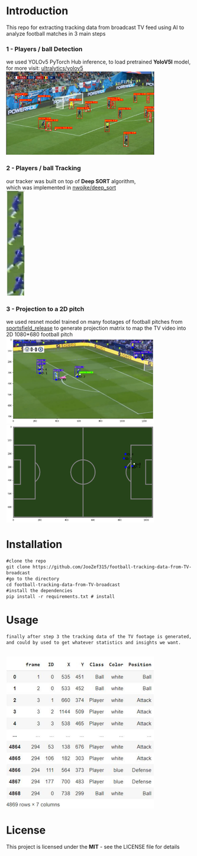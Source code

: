 # Introduction

This repo for extracting tracking data from broadcast TV feed using AI to analyze football matches in 3 main steps

### 1 - Players / ball **Detection**

we used YOLOv5 PyTorch Hub inference, to load pretrained **YoloV5l** model,
<br > for more visit:
[ultralytics/yolov5](https://github.com/ultralytics/yolov5)
<img src="./readme/det.png" alt="Detection" width="400"/>

### 2 - Players / ball **Tracking**

our tracker was built on top of **Deep SORT** algorithm, <br > which was implemented in [nwojke/deep_sort](https://github.com/nwojke/deep_sort) <br >
<img src="./readme/tr.JPG" alt="Tracking" width="50"/>

### 3 - **Projection** to a 2D pitch

we used resnet model trained on many footages of football pitches from [sportsfield_release](https://github.com/vcg-uvic/sportsfield_release) to generate projection matrix to map the TV video into 2D 1080\*680 football pitch<br >
<img src="./readme/mp1.png" alt="Projection1" width="400"/>
<img src="./readme/mp2.png" alt="Projection2" width="400"/>

# Installation

    #clone the repo
    git clone https://github.com/JooZef315/football-tracking-data-from-TV-broadcast
    #go to the directory
    cd football-tracking-data-from-TV-broadcast
    #install the dependencies
    pip install -r requirements.txt # install

# Usage

    finally after step 3 the tracking data of the TV footage is generated, and could by used to get whatever statistics and insights we want.

<br ><img src="./readme/df.JPG" alt="df" width="400"/>

# License

This project is licensed under the **MIT** - see the LICENSE file for details
